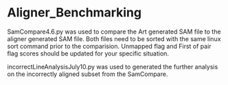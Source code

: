 # Aligner_Benchmarking

SamCompare4.6.py was used to compare the Art generated SAM file to the aligner generated SAM file. Both files need to be sorted with the same linux sort command prior to the comparision. Unmapped flag and First of pair flag scores should be updated for your specific situation.

incorrectLineAnalysisJuly10.py was used to generated the further analysis on the incorrectly aligned subset from the SamCompare.
